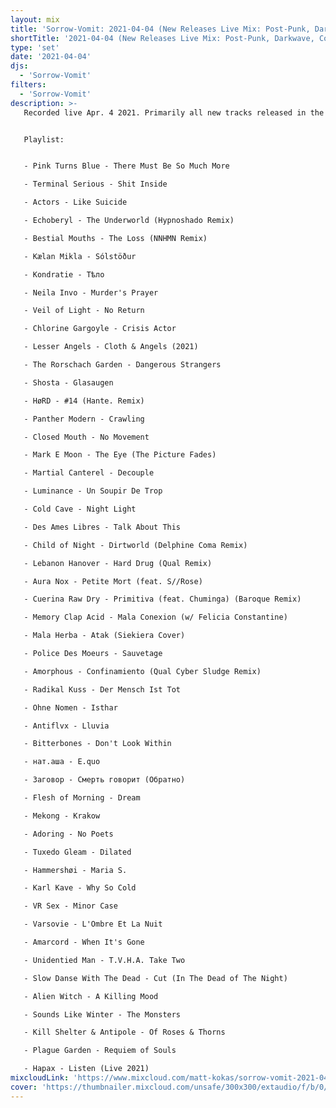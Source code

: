 ```yaml
---
layout: mix
title: 'Sorrow-Vomit: 2021-04-04 (New Releases Live Mix: Post-Punk, Darkwave, Cold, Synth, Goth, EBM...)'
shortTitle: '2021-04-04 (New Releases Live Mix: Post-Punk, Darkwave, Cold, Synth, Goth, EBM...)'
type: 'set'
date: '2021-04-04'
djs:
  - 'Sorrow-Vomit'
filters:
  - 'Sorrow-Vomit'
description: >-
   Recorded live Apr. 4 2021. Primarily all new tracks released in the past week (aka on bandcamp Friday ) with a couple from the past (circa 1-3 weeks ago)... in the genres of Post-Punk, Darkwave, EBM, Coldwave, Minimal Synth, Gothic, Synthpop and related. Some new remixes and a few are totally new recordings of older tracks such as with Rorschach Garden and Lesser Angels.


   Playlist:


   - Pink Turns Blue - There Must Be So Much More

   - Terminal Serious - Shit Inside

   - Actors - Like Suicide

   - Echoberyl - The Underworld (Hypnoshado Remix)

   - Bestial Mouths - The Loss (NNHMN Remix)

   - Kælan Mikla - Sólstöður

   - Kondratie - Тѣло

   - Neila Invo - Murder's Prayer

   - Veil of Light - No Return

   - Chlorine Gargoyle - Crisis Actor

   - Lesser Angels - Cloth & Angels (2021)

   - The Rorschach Garden - Dangerous Strangers

   - Shosta - Glasaugen

   - HøRD - #14 (Hante. Remix)

   - Panther Modern - Crawling

   - Closed Mouth - No Movement

   - Mark E Moon - The Eye (The Picture Fades)

   - Martial Canterel - Decouple

   - Luminance - Un Soupir De Trop

   - Cold Cave - Night Light

   - Des Ames Libres - Talk About This

   - Child of Night - Dirtworld (Delphine Coma Remix)

   - Lebanon Hanover - Hard Drug (Qual Remix)

   - Aura Nox - Petite Mort (feat. S//Rose)

   - Cuerina Raw Dry - Primitiva (feat. Chuminga) (Baroque Remix)

   - Memory Clap Acid - Mala Conexion (w/ Felicia Constantine)

   - Mala Herba - Atak (Siekiera Cover)

   - Police Des Moeurs - Sauvetage

   - Amorphous - Confinamiento (Qual Cyber Sludge Remix)

   - Radikal Kuss - Der Mensch Ist Tot

   - Ohne Nomen - Isthar

   - Antiflvx - Lluvia

   - Bitterbones - Don't Look Within

   - нат.аша - E.quo

   - Заговор - Смерть говорит (Обратно)

   - Flesh of Morning - Dream

   - Mekong - Krakow

   - Adoring - No Poets

   - Tuxedo Gleam - Dilated

   - Hammershøi - Maria S.

   - Karl Kave - Why So Cold

   - VR Sex - Minor Case

   - Varsovie - L'Ombre Et La Nuit

   - Amarcord - When It's Gone

   - Unidentied Man - T.V.H.A. Take Two

   - Slow Danse With The Dead - Cut (In The Dead of The Night)

   - Alien Witch - A Killing Mood

   - Sounds Like Winter - The Monsters

   - Kill Shelter & Antipole - Of Roses & Thorns

   - Plague Garden - Requiem of Souls

   - Hapax - Listen (Live 2021)
mixcloudLink: 'https://www.mixcloud.com/matt-kokas/sorrow-vomit-2021-04-04-new-releases-live-mix-post-punk-darkwave-cold-synth-goth-ebm'
cover: 'https://thumbnailer.mixcloud.com/unsafe/300x300/extaudio/f/b/0/f/7034-b26d-4780-b7e0-f5ff01b88c24'
---
```

